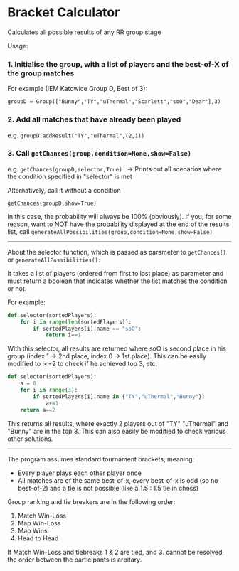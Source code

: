 # Bracket Calculator
Calculates all possible results of any RR group stage

Usage:

### 1. Initialise the group, with a list of players and the best-of-X of the group matches

For example (IEM Katowice Group D, Best of 3): 

```groupD = Group(["Bunny","TY","uThermal","Scarlett","soO","Dear"],3)```

### 2. Add all matches that have already been played

e.g.
```groupD.addResult("TY","uThermal",(2,1)) ```

### 3. Call ```getChances(group,condition=None,show=False) ```

e.g.
```getChances(groupD,selector,True) ```
-> Prints out all scenarios where the condition specified in "selector" is met

Alternatively, call it without a condition

```getChances(groupD,show=True) ```

In this case, the probability will always be 100% (obviously). If you, for some reason, want to NOT have the probability displayed at the end of the results list, call ``` generateAllPossibilities(group,condition=None,show=False) ```

------------------------------------------------
About the selector function, which is passed as parameter to ```getChances() ``` or ```generateAllPossibilities(): ```

It takes a list of players (ordered from first to last place) as parameter and must return a boolean that indicates whether the list matches the condition or not.

For example:
```python
def selector(sortedPlayers):
    for i in range(len(sortedPlayers)):
        if sortedPlayers[i].name == "soO":
            return i==1
```
With this selector, all results are returned where soO is second place in his group (index 1 -> 2nd place, index 0 -> 1st place).
This can be easily modified to i<=2 to check if he achieved top 3, etc.

```python
def selector(sortedPlayers):
    a = 0
    for i in range(3):
        if sortedPlayers[i].name in {"TY","uThermal","Bunny"}:
            a+=1        
    return a==2
```
This returns all results, where exactly 2 players out of "TY" "uThermal" and "Bunny" are in the top 3.
This can also easily be modified to check various other solutions.


--------------------------------------------------------
The program assumes standard tournament brackets, meaning:
* Every player plays each other player once
* All matches are of the same best-of-x, every best-of-x is odd (so no best-of-2) and a tie is not possible (like a 1.5 : 1.5 tie in chess)

Group ranking and tie breakers are in the following order:

1. Match Win-Loss
2. Map Win-Loss
3. Map Wins
4. Head to Head

If Match Win-Loss and tiebreaks 1 & 2 are tied, and 3. cannot be resolved, the order between the participants is arbitary.
